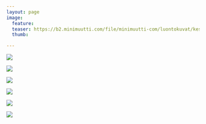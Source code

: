 ```yaml
---
layout: page
image:
  feature:
  teaser: https://b2.minimuutti.com/file/minimuutti-com/luontokuvat/kes%C3%A4/13/DS68225-245px.jpg
  thumb:

---
```


![](https://b2.minimuutti.com/file/minimuutti-com/luontokuvat/kes%C3%A4/13/DS68213-800px.jpg)

![](https://b2.minimuutti.com/file/minimuutti-com/luontokuvat/kes%C3%A4/13/DS68218-800px.jpg)

![](https://b2.minimuutti.com/file/minimuutti-com/luontokuvat/kes%C3%A4/13/DS68220-800px.jpg)

![](https://b2.minimuutti.com/file/minimuutti-com/luontokuvat/kes%C3%A4/13/DS68225-800px.jpg)

![](https://b2.minimuutti.com/file/minimuutti-com/luontokuvat/kes%C3%A4/13/DS68228-800px.jpg)

![](https://b2.minimuutti.com/file/minimuutti-com/luontokuvat/kes%C3%A4/13/DS68230-800px.jpg)
